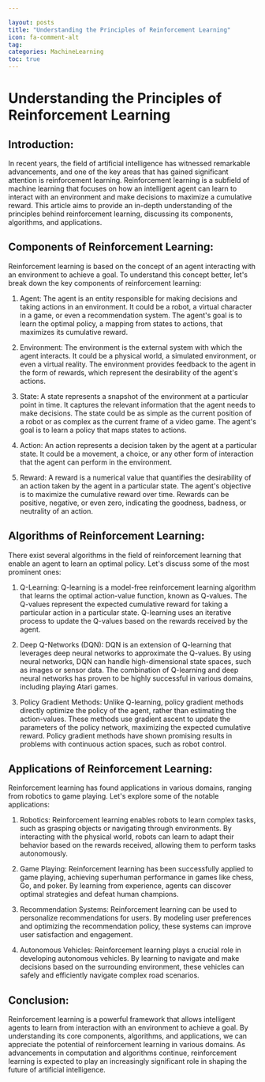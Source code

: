 ```yaml
---

layout: posts
title: "Understanding the Principles of Reinforcement Learning"
icon: fa-comment-alt
tag:      
categories: MachineLearning
toc: true
---
```




# Understanding the Principles of Reinforcement Learning

## Introduction:
In recent years, the field of artificial intelligence has witnessed remarkable advancements, and one of the key areas that has gained significant attention is reinforcement learning. Reinforcement learning is a subfield of machine learning that focuses on how an intelligent agent can learn to interact with an environment and make decisions to maximize a cumulative reward. This article aims to provide an in-depth understanding of the principles behind reinforcement learning, discussing its components, algorithms, and applications.

## Components of Reinforcement Learning:
Reinforcement learning is based on the concept of an agent interacting with an environment to achieve a goal. To understand this concept better, let's break down the key components of reinforcement learning:

1. Agent: The agent is an entity responsible for making decisions and taking actions in an environment. It could be a robot, a virtual character in a game, or even a recommendation system. The agent's goal is to learn the optimal policy, a mapping from states to actions, that maximizes its cumulative reward.

2. Environment: The environment is the external system with which the agent interacts. It could be a physical world, a simulated environment, or even a virtual reality. The environment provides feedback to the agent in the form of rewards, which represent the desirability of the agent's actions.

3. State: A state represents a snapshot of the environment at a particular point in time. It captures the relevant information that the agent needs to make decisions. The state could be as simple as the current position of a robot or as complex as the current frame of a video game. The agent's goal is to learn a policy that maps states to actions.

4. Action: An action represents a decision taken by the agent at a particular state. It could be a movement, a choice, or any other form of interaction that the agent can perform in the environment.

5. Reward: A reward is a numerical value that quantifies the desirability of an action taken by the agent in a particular state. The agent's objective is to maximize the cumulative reward over time. Rewards can be positive, negative, or even zero, indicating the goodness, badness, or neutrality of an action.

## Algorithms of Reinforcement Learning:
There exist several algorithms in the field of reinforcement learning that enable an agent to learn an optimal policy. Let's discuss some of the most prominent ones:

1. Q-Learning: Q-learning is a model-free reinforcement learning algorithm that learns the optimal action-value function, known as Q-values. The Q-values represent the expected cumulative reward for taking a particular action in a particular state. Q-learning uses an iterative process to update the Q-values based on the rewards received by the agent.

2. Deep Q-Networks (DQN): DQN is an extension of Q-learning that leverages deep neural networks to approximate the Q-values. By using neural networks, DQN can handle high-dimensional state spaces, such as images or sensor data. The combination of Q-learning and deep neural networks has proven to be highly successful in various domains, including playing Atari games.

3. Policy Gradient Methods: Unlike Q-learning, policy gradient methods directly optimize the policy of the agent, rather than estimating the action-values. These methods use gradient ascent to update the parameters of the policy network, maximizing the expected cumulative reward. Policy gradient methods have shown promising results in problems with continuous action spaces, such as robot control.

## Applications of Reinforcement Learning:
Reinforcement learning has found applications in various domains, ranging from robotics to game playing. Let's explore some of the notable applications:

1. Robotics: Reinforcement learning enables robots to learn complex tasks, such as grasping objects or navigating through environments. By interacting with the physical world, robots can learn to adapt their behavior based on the rewards received, allowing them to perform tasks autonomously.

2. Game Playing: Reinforcement learning has been successfully applied to game playing, achieving superhuman performance in games like chess, Go, and poker. By learning from experience, agents can discover optimal strategies and defeat human champions.

3. Recommendation Systems: Reinforcement learning can be used to personalize recommendations for users. By modeling user preferences and optimizing the recommendation policy, these systems can improve user satisfaction and engagement.

4. Autonomous Vehicles: Reinforcement learning plays a crucial role in developing autonomous vehicles. By learning to navigate and make decisions based on the surrounding environment, these vehicles can safely and efficiently navigate complex road scenarios.

## Conclusion:
Reinforcement learning is a powerful framework that allows intelligent agents to learn from interaction with an environment to achieve a goal. By understanding its core components, algorithms, and applications, we can appreciate the potential of reinforcement learning in various domains. As advancements in computation and algorithms continue, reinforcement learning is expected to play an increasingly significant role in shaping the future of artificial intelligence.